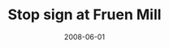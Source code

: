 ---
title: "Stop sign at Fruen Mill"
date: 2008-06-01
picture: /assets/camera-roll/2008/06/2008-06-01-stop-sign-at-fruen-mill/fruen-mill-004.jpg
thumbnail: /assets/camera-roll/2008/06/2008-06-01-stop-sign-at-fruen-mill/fruen-mill-004-thumbnail.jpg
type: picture
tags:
  - photograph
  - Fruen Mill
  - railway
  - sign
  - urban exploration
  - Minneapolis
---